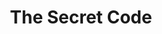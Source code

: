 ---
title: 'The Secret Code'
taxonomy:
    category:
        - episode
episode: 7 
pc: 707         
written: Alec Berg & Jeff Schaffer |
directed: Andy Ackerman
aired: November 9, 1995
imdb: 
wiki: 
---